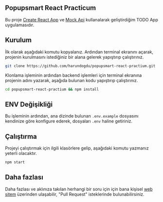 ## Popupsmart React Practicum

Bu proje [Create React App](https://github.com/facebook/create-react-app) ve [Mock Api](https://mockapi.io/) kullanalarak geliştirdiğim TODO App uygulamasıdır.

## Kurulum

İlk olarak aşağıdaki komutu kopyalanız. Ardından terminal ekranını açarak, projenin kurulmasını istediğiniz bir alana gelerek yapıştırıp çalıştırınız.

```sh
git clone https://github.com/harundogdu/popupsmart-react-practium.git
```

Klonlama işleminin ardından backend işlemleri için terminal ekranına projenin adını yazarak, aşağıda bulunan kodu yapıştırıp çalıştırınız.

```sh
cd popupsmart-react-practium && npm install
```

## ENV Değişikliği
Bu işleminin ardından, ana dizinde bulunan `.env.example` dosyasını kendinize göre konfigure ederek, dosyaları `.env` haline getiriniz.

## Çalıştırma

Projeyi çalıştırmak için ilgili klasörlere gelip, aşağıdaki komutu yazmanız yeterli olacaktır.
```sh
npm start
```

## Daha fazlası

Daha fazlası ve aklınıza takılan herhangi bir soru için için bana kişisel [web sitem](https://harundogdu.dev/) üzerinden ulaşabilir, "Pull Request" isteklerinde bulunabilirsiniz.
